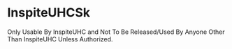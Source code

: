 # InspiteUHCSk
Only Usable By InspiteUHC and Not To Be Released/Used By Anyone Other Than InspiteUHC Unless Authorized.
